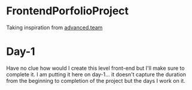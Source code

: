 # FrontendPorfolioProject
Taking inspiration from [advanced.team](advanced.team)

# Day-1
Have no clue how would I create this level front-end but I'll make sure to complete it. I am putting it here on day-1... it doesn't capture the duration from the beginning to completion of the project but the days I work on it.
